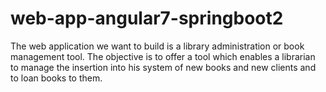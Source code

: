 # web-app-angular7-springboot2
The web application we want to build is a library administration or book management tool. The objective is to offer a tool which enables a librarian to manage the insertion into his system of new books and new clients and to loan books to them.
